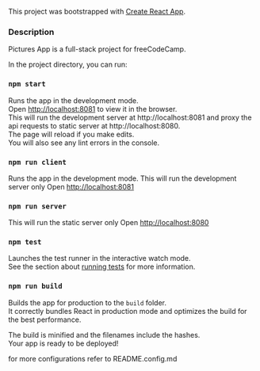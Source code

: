 This project was bootstrapped with [Create React App](https://github.com/facebookincubator/create-react-app).

### Description
Pictures App is a full-stack project for freeCodeCamp.

In the project directory, you can run:

### `npm start`

Runs the app in the development mode.<br>
Open [http://localhost:8081](http://localhost:8081) to view it in the browser.<br>
This will run the development server at http://localhost:8081 and proxy the api requests to static server at http://localhost:8080.<br>
The page will reload if you make edits.<br>
You will also see any lint errors in the console.

### `npm run client`

Runs the app in the development mode.
This will run the development server only Open [http://localhost:8081](http://localhost:8081)

### `npm run server`

This will run the static server only Open [http://localhost:8080](http://localhost:8080)

### `npm test`

Launches the test runner in the interactive watch mode.<br>
See the section about [running tests](#running-tests) for more information.

### `npm run build`

Builds the app for production to the `build` folder.<br>
It correctly bundles React in production mode and optimizes the build for the best performance.

The build is minified and the filenames include the hashes.<br>
Your app is ready to be deployed!

for more configurations refer to README.config.md